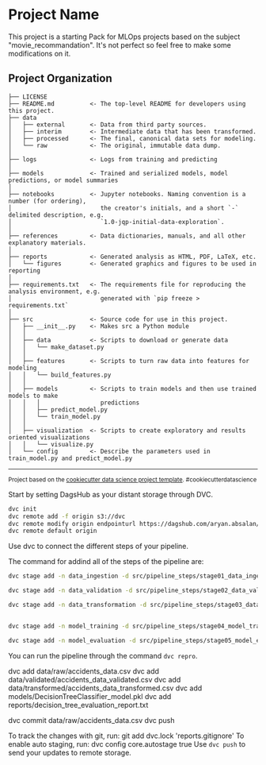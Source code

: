 Project Name
==============================

This project is a starting Pack for MLOps projects based on the subject "movie_recommandation". It's not perfect so feel free to make some modifications on it.

Project Organization
------------

    ├── LICENSE
    ├── README.md          <- The top-level README for developers using this project.
    ├── data
    │   ├── external       <- Data from third party sources.
    │   ├── interim        <- Intermediate data that has been transformed.
    │   ├── processed      <- The final, canonical data sets for modeling.
    │   └── raw            <- The original, immutable data dump.
    │
    ├── logs               <- Logs from training and predicting
    │
    ├── models             <- Trained and serialized models, model predictions, or model summaries
    │
    ├── notebooks          <- Jupyter notebooks. Naming convention is a number (for ordering),
    │                         the creator's initials, and a short `-` delimited description, e.g.
    │                         `1.0-jqp-initial-data-exploration`.
    │
    ├── references         <- Data dictionaries, manuals, and all other explanatory materials.
    │
    ├── reports            <- Generated analysis as HTML, PDF, LaTeX, etc.
    │   └── figures        <- Generated graphics and figures to be used in reporting
    │
    ├── requirements.txt   <- The requirements file for reproducing the analysis environment, e.g.
    │                         generated with `pip freeze > requirements.txt`
    │
    ├── src                <- Source code for use in this project.
    │   ├── __init__.py    <- Makes src a Python module
    │   │
    │   ├── data           <- Scripts to download or generate data
    │   │   └── make_dataset.py
    │   │
    │   ├── features       <- Scripts to turn raw data into features for modeling
    │   │   └── build_features.py
    │   │
    │   ├── models         <- Scripts to train models and then use trained models to make
    │   │   │                 predictions
    │   │   ├── predict_model.py
    │   │   └── train_model.py
    │   │
    │   ├── visualization  <- Scripts to create exploratory and results oriented visualizations
    │   │   └── visualize.py
    │   └── config         <- Describe the parameters used in train_model.py and predict_model.py

--------

<p><small>Project based on the <a target="_blank" href="https://drivendata.github.io/cookiecutter-data-science/">cookiecutter data science project template</a>. #cookiecutterdatascience</small></p>


Start by setting DagsHub as your distant storage through DVC.

```bash
dvc init
dvc remote add -f origin s3://dvc
dvc remote modify origin endpointurl https://dagshub.com/aryan.absalan/RoadAccidentsInFrance.s3 
dvc remote default origin
```
Use dvc to connect the different steps of your pipeline.

The command for addind all of the steps of the pipeline are: 

```bash
dvc stage add -n data_ingestion -d src/pipeline_steps/stage01_data_ingestion.py -d src/config.yaml -o data/raw/accidents_data_red.csv python src/pipeline_steps/stage01_data_ingestion.py

dvc stage add -n data_validation -d src/pipeline_steps/stage02_data_validation.py -d data/raw/accidents_data_red.csv -o data/validated/accidents_data_validated.csv python src/pipeline_steps/stage02_data_validation.py

dvc stage add -n data_transformation -d src/pipeline_steps/stage03_data_transformation.py -d data/validated/accidents_data_validated.csv -o data/transformed/accidents_data_transformed.csv python src/pipeline_steps/stage03_data_transformation.py


dvc stage add -n model_training -d src/pipeline_steps/stage04_model_trainer.py -d data/transformed/accidents_data_transformed.csv -o models/DecisionTreeClassifier_model.pkl python src/pipeline_steps/stage04_model_trainer.py

dvc stage add -n model_evaluation -d src/pipeline_steps/stage05_model_evaluation.py -d models/DecisionTreeClassifier_model.pkl -d data/validated/accidents_data_validated.csv -o reports/model_evaluation_report.txt python src/pipeline_steps/stage05_model_evaluation.py

```
You can run the pipeline through the command `dvc repro`.

dvc add data/raw/accidents_data.csv
dvc add data/validated/accidents_data_validated.csv
dvc add data/transformed/accidents_data_transformed.csv
dvc add models/DecisionTreeClassifier_model.pkl
dvc add reports/decision_tree_evaluation_report.txt

dvc commit data/raw/accidents_data.csv
dvc push


To track the changes with git, run: git add dvc.lock 'reports\.gitignore'
To enable auto staging, run: dvc config core.autostage true
Use `dvc push` to send your updates to remote storage.